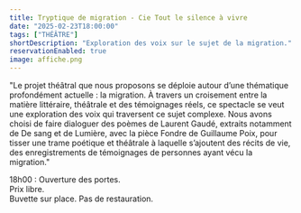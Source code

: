 ```yaml
---
title: Tryptique de migration - Cie Tout le silence à vivre
date: "2025-02-23T18:00:00"
tags: ["THÉÂTRE"]
shortDescription: "Exploration des voix sur le sujet de la migration."
reservationEnabled: true
image: affiche.png
---
```


"Le projet théâtral que nous proposons se déploie autour d’une thématique profondément actuelle : la migration.
À travers un croisement entre la matière littéraire, théâtrale et des témoignages réels, ce spectacle se veut une exploration
des voix qui traversent ce sujet complexe. Nous avons choisi de faire dialoguer des poèmes de Laurent Gaudé, extraits
notamment de De sang et de Lumière, avec la pièce Fondre de Guillaume Poix, pour tisser une trame poétique et théâtrale
à laquelle s’ajoutent des récits de vie, des enregistrements de témoignages de personnes ayant vécu la migration."

18h00 : Ouverture des portes.<br>
Prix libre.<br>
Buvette sur place. Pas de restauration.<b>
